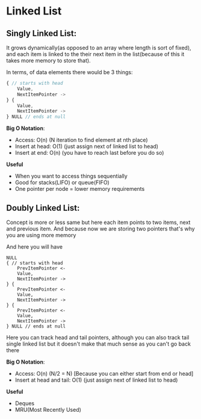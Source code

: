 # Linked List

## Singly Linked List:

It grows dynamically(as opposed to an array where length is sort of fixed), and each item is linked
to the their next item in the list(because of this it takes more memory to store that).

In terms, of data elements there would be 3 things:

```js
{ // starts with head
    Value,
    NextItemPointer ->
} {
    Value,
    NextItemPointer -> 
} NULL // ends at null
```

**Big O Notation**:

- Access: O(n) (N iteration to find element at nth place)
- Insert at head: O(1) (just assign next of linked list to head)
- Insert at end: O(n) (you have to reach last before you do so)

**Useful**

- When you want to access things sequentially
- Good for stacks(LIFO) or queue(FIFO)
- One pointer per node = lower memory requirements


## Doubly Linked List:

Concept is more or less same but here each item points to two items, next and previous item. And because now we are storing two pointers that's why you are using more memory

And here you will have

```
NULL
{ // starts with head
    PrevItemPointer <-
    Value,
    NextItemPointer ->
} {
    PrevItemPointer <-
    Value,
    NextItemPointer ->
} {
    PrevItemPointer <-
    Value,
    NextItemPointer -> 
} NULL // ends at null
```

Here you can track head and tail pointers, although you can also track tail single linked list but it doesn't make that much sense as you can't go back there

**Big O Notation**:

- Access: O(n) (N/2 = N) [Because you can either start from end or head]
- Insert at head and tail: O(1) (just assign next of linked list to head)

**Useful**

- Deques
- MRU(Most Recently Used)

